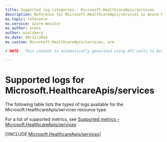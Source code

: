 ```yaml
---
title: Supported log categories - Microsoft.HealthcareApis/services
description: Reference for Microsoft.HealthcareApis/services in Azure Monitor Logs.
ms.topic: reference
ms.service: azure-monitor
ms.author: orens
author: osalzberg
ms.date: 09/12/2024
ms.custom: Microsoft.HealthcareApis/services, arm

# NOTE:  This content is automatically generated using API calls to Azure. Any edits made on these files will be overwritten in the next run of the script. 

---
```





# Supported logs for Microsoft.HealthcareApis/services  
The following table lists the types of logs available for the Microsoft.HealthcareApis/services resource type.
  
  
  
For a list of supported metrics, see [Supported metrics - Microsoft.HealthcareApis/services](../supported-metrics/microsoft-healthcareapis-services-metrics.md)  
  

  
[!INCLUDE [Microsoft.HealthcareApis/services](~/reusable-content/ce-skilling/azure/includes/azure-monitor/reference/logs/microsoft-healthcareapis-services-logs-include.md)]  
  

